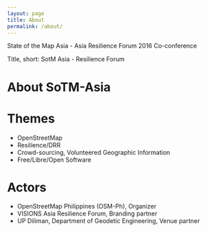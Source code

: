 ```yaml
---
layout: page
title: About
permalink: /about/
---
```


State of the Map Asia - Asia Resilience Forum 2016 Co-conference

Title, short: SotM Asia - Resilience Forum

# About SoTM-Asia


# Themes

* OpenStreetMap
* Resilience/DRR
* Crowd-sourcing, Volunteered Geographic Information
* Free/Libre/Open Software

# Actors
* OpenStreetMap Philippines (OSM-Ph), Organizer
* VISIONS Asia Resilience Forum, Branding partner
* UP Diliman, Department of Geodetic Engineering, Venue partner



